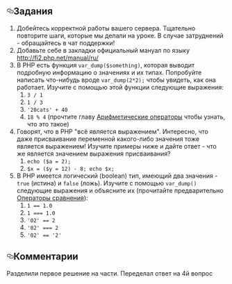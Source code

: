 <article class="markdown-body entry-content" itemprop="text"><h1><a href="#Задания" aria-hidden="true" class="anchor" id="user-content-Задания"><svg aria-hidden="true" class="octicon octicon-link" height="16" version="1.1" viewBox="0 0 16 16" width="16"><path fill-rule="evenodd" d="M4 9h1v1H4c-1.5 0-3-1.69-3-3.5S2.55 3 4 3h4c1.45 0 3 1.69 3 3.5 0 1.41-.91 2.72-2 3.25V8.59c.58-.45 1-1.27 1-2.09C10 5.22 8.98 4 8 4H4c-.98 0-2 1.22-2 2.5S3 9 4 9zm9-3h-1v1h1c1 0 2 1.22 2 2.5S13.98 12 13 12H9c-.98 0-2-1.22-2-2.5 0-.83.42-1.64 1-2.09V6.25c-1.09.53-2 1.84-2 3.25C6 11.31 7.55 13 9 13h4c1.45 0 3-1.69 3-3.5S14.5 6 13 6z"></path></svg></a>Задания</h1>
<ol>
<li>Добейтесь корректной работы вашего сервера. Тщательно повторите шаги, которые мы делали на уроке. В случае затруднений - обращайтесь в чат поддержки!</li>
<li>Добавьте себе в закладки официальный мануал по языку <a href="http://fi2.php.net/manual/ru/" rel="nofollow">http://fi2.php.net/manual/ru/</a></li>
<li>В PHP есть функция <code>var_dump($something)</code>, которая выводит подробную информацию о значениях и их типах. Попробуйте написать что-нибудь вроде <code>var_dump(2*2);</code> чтобы увидеть, как она работает. Изучите с помощью этой функции следующие выражения:
<ol>
<li><code>3 / 1</code></li>
<li><code>1 / 3</code></li>
<li><code>'20cats' + 40</code></li>
<li><code>18 % 4</code> (прочтите главу <a href="http://fi2.php.net/manual/ru/language.operators.arithmetic.php" rel="nofollow">Арифметические операторы</a> чтобы узнать, что это такое)</li>
</ol>
</li>
<li>Говорят, что в PHP "всё является выражением". Интересно, что даже присваивание переменной какого-либо значения тоже является выражением! Изучите примеры ниже и дайте ответ - что же является значением выражения присваивания?
<ol>
<li><code>echo ($a = 2);</code></li>
<li><code>$x = ($y = 12) - 8; echo $x;</code></li>
</ol>
</li>
<li>В PHP имеется логический (boolean) тип, имеющий два значения - <code>true</code> (истина) и <code>false</code> (ложь). Изучите с помощью <code>var_dump()</code> следующие выражения и объясните их (прочитайте предварительно <a href="http://fi2.php.net/manual/ru/language.operators.comparison.php" rel="nofollow">Операторы сравнения</a>):
<ol>
<li><code>1 == 1.0</code></li>
<li><code>1 === 1.0</code></li>
<li><code>'02' == 2</code></li>
<li><code>'02' === 2</code></li>
<li><code>'02' == '2'</code></li>
</ol>
</li>
</ol>
<h1><a href="#Комментарии" aria-hidden="true" class="anchor" id="user-content-Комментарии"><svg aria-hidden="true" class="octicon octicon-link" height="16" version="1.1" viewBox="0 0 16 16" width="16"><path fill-rule="evenodd" d="M4 9h1v1H4c-1.5 0-3-1.69-3-3.5S2.55 3 4 3h4c1.45 0 3 1.69 3 3.5 0 1.41-.91 2.72-2 3.25V8.59c.58-.45 1-1.27 1-2.09C10 5.22 8.98 4 8 4H4c-.98 0-2 1.22-2 2.5S3 9 4 9zm9-3h-1v1h1c1 0 2 1.22 2 2.5S13.98 12 13 12H9c-.98 0-2-1.22-2-2.5 0-.83.42-1.64 1-2.09V6.25c-1.09.53-2 1.84-2 3.25C6 11.31 7.55 13 9 13h4c1.45 0 3-1.69 3-3.5S14.5 6 13 6z"></path></svg></a>Комментарии</h1>
<p>Разделили первое решение на части. Переделал ответ на 4й вопрос</p>
</article>
